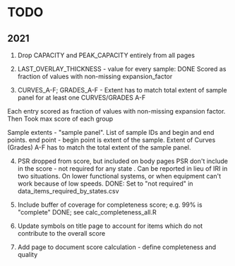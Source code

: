 # TODO

## 2021

1) Drop CAPACITY and PEAK_CAPACITY entirely from all pages
  

2) LAST_OVERLAY_THICKNESS - value for every sample: DONE
   Scored as fraction of values with non-missing expansion_factor
   

3) CURVES_A-F; GRADES_A-F - Extent has to match total extent of sample panel for at least one CURVES/GRADES A-F

Each entry scored as fraction of values with non-missing expansion factor.  Then 
Took max score of each group


Sample extents - "sample panel".  List of sample IDs and begin and end points.  end point - begin point is extent of the sample.  Extent of Curves (Grades) A-F has to match the total extent of the sample panel. 


4) PSR dropped from score, but included on body pages
PSR don't include in the score - not required for any state .  Can be reported in lieu of IRI in two situations.  On lower functional systems, or when equipment can't work because of low speeds. DONE: Set to "not required" in data_items_required_by_states.csv

5) Include buffer of coverage for completeness score; e.g. 99% is "complete" DONE; see calc_completeness_all.R


6) Update symbols on title page to account for items which do not contribute to the overall score


7) Add page to document score calculation - define completeness and quality
